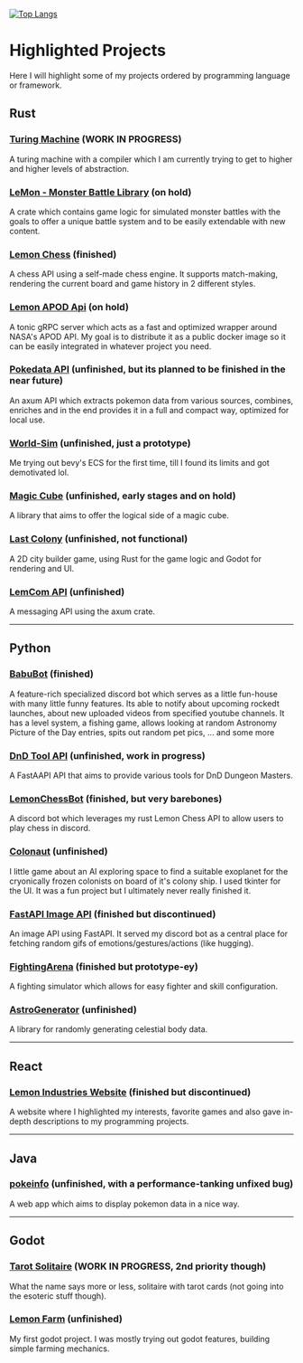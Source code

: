 [![Top Langs](https://github-readme-stats.vercel.app/api/top-langs/?username=Zitronenjoghurt&langs_count=20&layout=pie&theme=catppuccin_mocha)](https://github.com/anuraghazra/github-readme-stats)

# Highlighted Projects
Here I will highlight some of my projects ordered by programming language or framework.

## Rust
### [Turing Machine](https://github.com/Zitronenjoghurt/simple-turing-machine) (WORK IN PROGRESS)
A turing machine with a compiler which I am currently trying to get to higher and higher levels of abstraction.

### [LeMon - Monster Battle Library](https://github.com/Zitronenjoghurt/lemon-mbl) (on hold)
A crate which contains game logic for simulated monster battles with the goals to offer a unique battle system and to be easily extendable with new content.

### [Lemon Chess](https://github.com/Zitronenjoghurt/lemon-chess) (finished)
A chess API using a self-made chess engine. It supports match-making, rendering the current board and game history in 2 different styles.

### [Lemon APOD Api](https://github.com/Zitronenjoghurt/lemon-apod-api) (on hold)
A tonic gRPC server which acts as a fast and optimized wrapper around NASA's APOD API. My goal is to distribute it as a public docker image so it can be easily integrated in whatever project you need.

### [Pokedata API](https://github.com/Zitronenjoghurt/pokedata-api) (unfinished, but its planned to be finished in the near future)
An axum API which extracts pokemon data from various sources, combines, enriches and in the end provides it in a full and compact way, optimized for local use.

### [World-Sim](https://github.com/Zitronenjoghurt/world-sim) (unfinished, just a prototype)
Me trying out bevy's ECS for the first time, till I found its limits and got demotivated lol.

### [Magic Cube](https://github.com/Zitronenjoghurt/magic-cube) (unfinished, early stages and on hold)
A library that aims to offer the logical side of a magic cube.

### [Last Colony](https://github.com/Zitronenjoghurt/LastColony) (unfinished, not functional)
A 2D city builder game, using Rust for the game logic and Godot for rendering and UI.

### [LemCom API](https://github.com/Zitronenjoghurt/lemcom-api) (unfinished)
A messaging API using the axum crate.

---

## Python
### [BabuBot](https://github.com/Zitronenjoghurt/BabuBot) (finished)
A feature-rich specialized discord bot which serves as a little fun-house with many little funny features. Its able to notify about upcoming rockedt launches, about new uploaded videos from specified youtube channels. It has a level system, a fishing game, allows looking at random Astronomy Picture of the Day entries, spits out random pet pics, ... and some more

### [DnD Tool API](https://github.com/Zitronenjoghurt/dnd-tool-api) (unfinished, work in progress)
A FastAAPI API that aims to provide various tools for DnD Dungeon Masters.

### [LemonChessBot](https://github.com/Zitronenjoghurt/LemonChessBot) (finished, but very barebones)
A discord bot which leverages my rust Lemon Chess API to allow users to play chess in discord.

### [Colonaut](https://github.com/Zitronenjoghurt/Colonaut) (unfinished)
I little game about an AI exploring space to find a suitable exoplanet for the cryonically frozen colonists on board of it's colony ship.
I used tkinter for the UI. It was a fun project but I ultimately never really finished it.

### [FastAPI Image API](https://github.com/Zitronenjoghurt/Lemon-Api-Fast) (finished but discontinued)
An image API using FastAPI. It served my discord bot as a central place for fetching random gifs of emotions/gestures/actions (like hugging).

### [FightingArena](https://github.com/Zitronenjoghurt/FightingArena) (finished but prototype-ey)
A fighting simulator which allows for easy fighter and skill configuration.

### [AstroGenerator](https://github.com/Zitronenjoghurt/AstroGenerator) (unfinished)
A library for randomly generating celestial body data.

---

## React
### [Lemon Industries Website](https://github.com/Zitronenjoghurt/lemon-industries-website) (finished but discontinued)
A website where I highlighted my interests, favorite games and also gave in-depth descriptions to my programming projects.

---

## Java
### [pokeinfo](https://github.com/Zitronenjoghurt/pokeinfo) (unfinished, with a performance-tanking unfixed bug)
A web app which aims to display pokemon data in a nice way.

---

## Godot
### [Tarot Solitaire](https://github.com/Zitronenjoghurt/tarot-solitaire) (WORK IN PROGRESS, 2nd priority though)
What the name says more or less, solitaire with tarot cards (not going into the esoteric stuff though).

### [Lemon Farm](https://github.com/Zitronenjoghurt/LemonFarm) (unfinished)
My first godot project. I was mostly trying out godot features, building simple farming mechanics.
